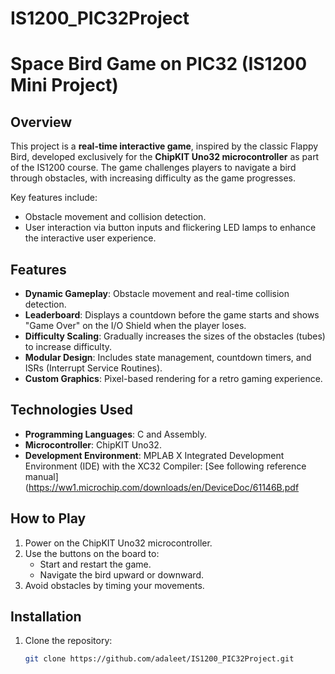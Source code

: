 # IS1200_PIC32Project

# Space Bird Game on PIC32 (IS1200 Mini Project)

## Overview
This project is a **real-time interactive game**, inspired by the classic Flappy Bird, developed exclusively for the **ChipKIT Uno32 microcontroller** as part of the IS1200 course. The game challenges players to navigate a bird through obstacles, with increasing difficulty as the game progresses.

Key features include:
- Obstacle movement and collision detection.
- User interaction via button inputs and flickering LED lamps to enhance the interactive user experience.

## Features
- **Dynamic Gameplay**: Obstacle movement and real-time collision detection.
- **Leaderboard**: Displays a countdown before the game starts and shows "Game Over" on the I/O Shield when the player loses.
- **Difficulty Scaling**: Gradually increases the sizes of the obstacles (tubes) to increase difficulty.
- **Modular Design**: Includes state management, countdown timers, and ISRs (Interrupt Service Routines).
- **Custom Graphics**: Pixel-based rendering for a retro gaming experience.

## Technologies Used
- **Programming Languages**: C and Assembly.
- **Microcontroller**: ChipKIT Uno32.
- **Development Environment**: MPLAB X Integrated Development Environment (IDE) with the XC32 Compiler: [See following reference manual](https://ww1.microchip.com/downloads/en/DeviceDoc/61146B.pdf

## How to Play
1. Power on the ChipKIT Uno32 microcontroller.
2. Use the buttons on the board to:
   - Start and restart the game. 
   - Navigate the bird upward or downward.
4. Avoid obstacles by timing your movements.

## Installation
1. Clone the repository:
   ```bash
   git clone https://github.com/adaleet/IS1200_PIC32Project.git
